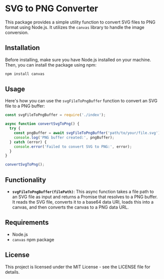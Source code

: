 # SVG to PNG Converter

This package provides a simple utility function to convert SVG files to PNG format using Node.js. It utilizes the `canvas` library to handle the image conversion.

## Installation

Before installing, make sure you have Node.js installed on your machine. Then, you can install the package using npm:

```bash
npm install canvas
```

## Usage

Here's how you can use the `svgFileToPngBuffer` function to convert an SVG file to a PNG buffer:

```javascript
const svgFileToPngBuffer = require('./index');

async function convertSvgToPng() {
  try {
    const pngBuffer = await svgFileToPngBuffer('path/to/your/file.svg');
    console.log('PNG buffer created:', pngBuffer);
  } catch (error) {
    console.error('Failed to convert SVG to PNG:', error);
  }
}

convertSvgToPng();
```

## Functionality

- **`svgFileToPngBuffer(filePath)`**: This async function takes a file path to an SVG file as input and returns a Promise that resolves to a PNG buffer. It reads the SVG file, converts it to a base64 data URI, loads this into a canvas, and then converts the canvas to a PNG data URL.

## Requirements

- Node.js
- `canvas` npm package

## License

This project is licensed under the MIT License - see the LICENSE file for details.


